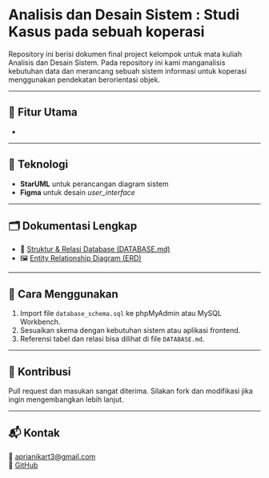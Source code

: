 # Analisis dan Desain Sistem : Studi Kasus pada sebuah koperasi

Repository ini berisi dokumen final project kelompok untuk mata kuliah Analisis dan Desain Sistem.
Pada repository ini kami manganalisis kebutuhan data dan merancang sebuah sistem informasi untuk koperasi menggunakan pendekatan berorientasi objek.

---

## 🧾 Fitur Utama

- 
---

## 📌 Teknologi

- **StarUML** untuk perancangan diagram sistem
- **Figma** untuk desain _user_interface_

---

## 🗂️ Dokumentasi Lengkap

- 📄 [Struktur & Relasi Database (DATABASE.md)](./DATABASE.md)
- 🖼️ [Entity Relationship Diagram (ERD)](./docs/erd.png)

---

## 🚀 Cara Menggunakan

1. Import file `database_schema.sql` ke phpMyAdmin atau MySQL Workbench.
2. Sesuaikan skema dengan kebutuhan sistem atau aplikasi frontend.
3. Referensi tabel dan relasi bisa dilihat di file `DATABASE.md`.

---

## 📝 Kontribusi

Pull request dan masukan sangat diterima. Silakan fork dan modifikasi jika ingin mengembangkan lebih lanjut.

---

## 📬 Kontak

📧 aprianikart3@gmail.com  
👤 [GitHub](https://github.com/aprianikartini)
